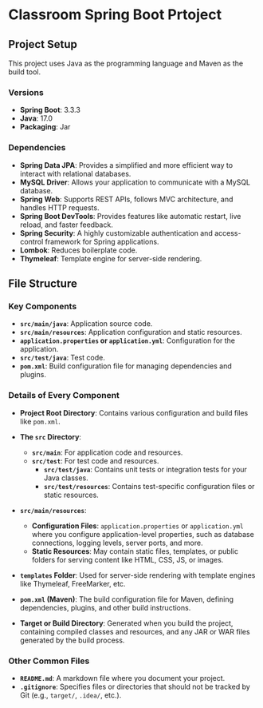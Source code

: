 # Classroom Spring Boot Prtoject

## Project Setup

This project uses Java as the programming language and Maven as the build tool.

### Versions
- **Spring Boot**: 3.3.3
- **Java**: 17.0
- **Packaging**: Jar

### Dependencies
- **Spring Data JPA**: Provides a simplified and more efficient way to interact with relational databases.
- **MySQL Driver**: Allows your application to communicate with a MySQL database.
- **Spring Web**: Supports REST APIs, follows MVC architecture, and handles HTTP requests.
- **Spring Boot DevTools**: Provides features like automatic restart, live reload, and faster feedback.
- **Spring Security**: A highly customizable authentication and access-control framework for Spring applications.
- **Lombok**: Reduces boilerplate code.
- **Thymeleaf**: Template engine for server-side rendering.

## File Structure

### Key Components
- **`src/main/java`**: Application source code.
- **`src/main/resources`**: Application configuration and static resources.
- **`application.properties` or `application.yml`**: Configuration for the application.
- **`src/test/java`**: Test code.
- **`pom.xml`**: Build configuration file for managing dependencies and plugins.

### Details of Every Component

- **Project Root Directory**: Contains various configuration and build files like `pom.xml`.

- **The `src` Directory**:
  - **`src/main`**: For application code and resources.
  - **`src/test`**: For test code and resources.
    - **`src/test/java`**: Contains unit tests or integration tests for your Java classes.
    - **`src/test/resources`**: Contains test-specific configuration files or static resources.

- **`src/main/resources`**:
  - **Configuration Files**: `application.properties` or `application.yml` where you configure application-level properties, such as database connections, logging levels, server ports, and more.
  - **Static Resources**: May contain static files, templates, or public folders for serving content like HTML, CSS, JS, or images.

- **`templates` Folder**: Used for server-side rendering with template engines like Thymeleaf, FreeMarker, etc.

- **`pom.xml` (Maven)**: The build configuration file for Maven, defining dependencies, plugins, and other build instructions.

- **Target or Build Directory**: Generated when you build the project, containing compiled classes and resources, and any JAR or WAR files generated by the build process.

### Other Common Files
- **`README.md`**: A markdown file where you document your project.
- **`.gitignore`**: Specifies files or directories that should not be tracked by Git (e.g., `target/`, `.idea/`, etc.).
